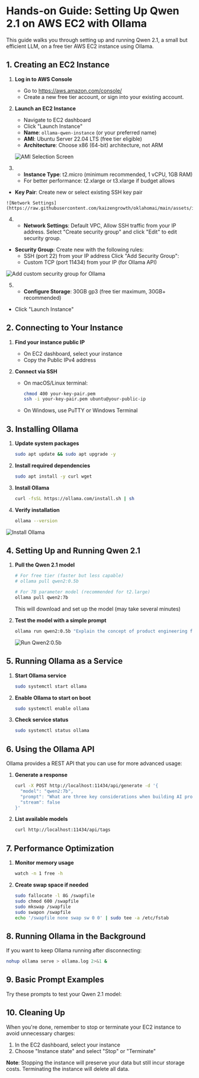 # Hands-on Guide: Setting Up Qwen 2.1 on AWS EC2 with Ollama

This guide walks you through setting up and running Qwen 2.1, a small but efficient LLM, on a free tier AWS EC2 instance using Ollama.

## 1. Creating an EC2 Instance

1. **Log in to AWS Console**
   - Go to https://aws.amazon.com/console/
   - Create a new free tier account, or sign into your existing account.

2. **Launch an EC2 Instance**
   - Navigate to EC2 dashboard
   - Click "Launch Instance"
   - **Name**: `ollama-qwen-instance` (or your preferred name)
   - **AMI**: Ubuntu Server 22.04 LTS (free tier eligible)
   - **Architecture**: Choose x86 (64-bit) architecture, not ARM
   
   ![AMI Selection Screen](https://raw.githubusercontent.com/kaizengrowth/oklahomai/main/assets/images/step1.png)
   
  
 3.  - **Instance Type**: t2.micro (minimum recommended, 1 vCPU, 1GB RAM)
     - For better performance: t2.xlarge or t3.xlarge if budget allows
   - **Key Pair**: Create new or select existing SSH key pair

    ![Network Settings](https://raw.githubusercontent.com/kaizengrowth/oklahomai/main/assets/images/step2.png)

  4. - **Network Settings**: Default VPC, Allow SSH traffic from your IP address. Select "Create security group" and click "Edit" to edit security group.
   - **Security Group**: Create new with the following rules:
     - SSH (port 22) from your IP address
     Click "Add Security Group":
     - Custom TCP (port 11434) from your IP (for Ollama API)

![Add custom security group for Ollama](https://raw.githubusercontent.com/kaizengrowth/oklahomai/main/assets/images/step3.png)
    
 5.  - **Configure Storage**: 30GB gp3 (free tier maximum, 30GB+ recommended)
   - Click "Launch Instance"

## 2. Connecting to Your Instance

1. **Find your instance public IP**
   - On EC2 dashboard, select your instance
   - Copy the Public IPv4 address

2. **Connect via SSH**
   - On macOS/Linux terminal:
     ```bash
     chmod 400 your-key-pair.pem
     ssh -i your-key-pair.pem ubuntu@your-public-ip
     ```
   - On Windows, use PuTTY or Windows Terminal

## 3. Installing Ollama

1. **Update system packages**
   ```bash
   sudo apt update && sudo apt upgrade -y
   ```

2. **Install required dependencies**
   ```bash
   sudo apt install -y curl wget
   ```

3. **Install Ollama**
   ```bash
   curl -fsSL https://ollama.com/install.sh | sh
   ```

4. **Verify installation**
   ```bash
   ollama --version
   ```

![Install Ollama](https://raw.githubusercontent.com/kaizengrowth/oklahomai/main/assets/images/step4.png)


## 4. Setting Up and Running Qwen 2.1

1. **Pull the Qwen 2.1 model**
   ```bash
   # For free tier (faster but less capable)
   # ollama pull qwen2:0.5b

   # For 7B parameter model (recommended for t2.large)
   ollama pull qwen2:7b
   ```
   This will download and set up the model (may take several minutes)

2. **Test the model with a simple prompt**
   ```bash
   ollama run qwen2:0.5b "Explain the concept of product engineering for AI in 3 sentences"
   ```

   ![Run Qwen2:0.5b](https://raw.githubusercontent.com/kaizengrowth/oklahomai/main/assets/images/step5.png)

## 5. Running Ollama as a Service

1. **Start Ollama service**
   ```bash
   sudo systemctl start ollama
   ```

2. **Enable Ollama to start on boot**
   ```bash
   sudo systemctl enable ollama
   ```

3. **Check service status**
   ```bash
   sudo systemctl status ollama
   ```

## 6. Using the Ollama API

Ollama provides a REST API that you can use for more advanced usage:

1. **Generate a response**
   ```bash
   curl -X POST http://localhost:11434/api/generate -d '{
     "model": "qwen2:7b",
     "prompt": "What are three key considerations when building AI products?",
     "stream": false
   }'
   ```

2. **List available models**
   ```bash
   curl http://localhost:11434/api/tags
   ```

## 7. Performance Optimization

1. **Monitor memory usage**
   ```bash
   watch -n 1 free -h
   ```

2. **Create swap space if needed**
   ```bash
   sudo fallocate -l 8G /swapfile
   sudo chmod 600 /swapfile
   sudo mkswap /swapfile
   sudo swapon /swapfile
   echo '/swapfile none swap sw 0 0' | sudo tee -a /etc/fstab
   ```

## 8. Running Ollama in the Background

If you want to keep Ollama running after disconnecting:

```bash
nohup ollama serve > ollama.log 2>&1 &
```

## 9. Basic Prompt Examples

Try these prompts to test your Qwen 2.1 model:



## 10. Cleaning Up

When you're done, remember to stop or terminate your EC2 instance to avoid unnecessary charges:

1. In the EC2 dashboard, select your instance
2. Choose "Instance state" and select "Stop" or "Terminate"

**Note**: Stopping the instance will preserve your data but still incur storage costs. Terminating the instance will delete all data.